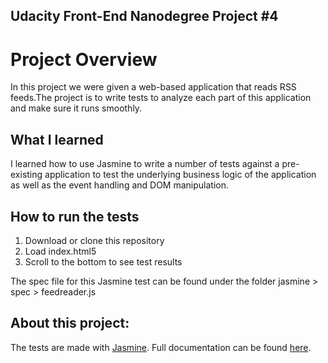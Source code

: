 ## Udacity Front-End Nanodegree Project #4
# Project Overview

In this project we were given a web-based application that reads RSS feeds.The project is to write tests to analyze each part of this application and make sure it runs smoothly.

## What I learned

I learned how to use Jasmine to write a number of tests against a pre-existing application to test the underlying business logic of the application as well as the event handling and DOM manipulation.

## How to run the tests

1. Download or clone this repository
2. Load index.html5
3. Scroll to the bottom to see test results

The spec file for this Jasmine test can be found under the folder jasmine > spec > feedreader.js

## About this project:

The tests are made with [Jasmine](https://github.com/user/repo/blob/branch/other_file.md). Full documentation can be found [here](https://jasmine.github.io/).
